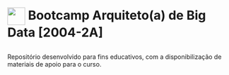 <h1>
    <a href="https://www.xpeducacao.com.br">
     <img align="center" width="40px" src="https://lirp.cdn-website.com/35665dd9/dms3rep/multi/opt/AF_Logo_XPE_Principal_Degrade_Negativo_RGB-1920w.png"></a>
    <span> Bootcamp Arquiteto(a) de Big Data [2004-2A]</span>
</h1>

## 


Repositório desenvolvido para fins educativos, com a disponibilização de materiais de apoio para o curso.

